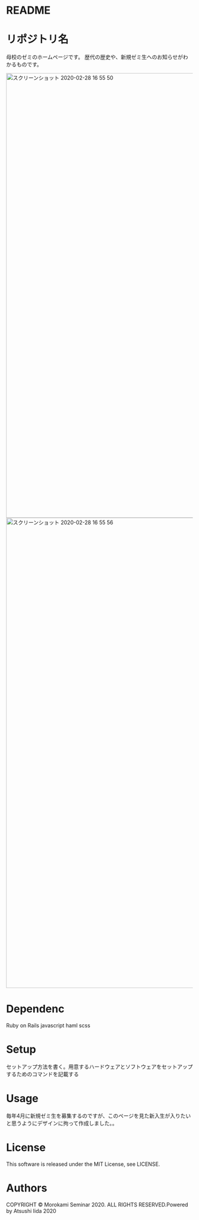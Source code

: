 # README


# リポジトリ名
母校のゼミのホームページです。
歴代の歴史や、新規ゼミ生へのお知らせがわかるものです。


<img width="1196" alt="スクリーンショット 2020-02-28 16 55 50" src="https://user-images.githubusercontent.com/59189641/75521631-7d552300-5a4b-11ea-8e99-8175113e0434.png">
<img width="1265" alt="スクリーンショット 2020-02-28 16 55 56" src="https://user-images.githubusercontent.com/59189641/75521637-7f1ee680-5a4b-11ea-95f5-903c804e899c.png">





# Dependenc
Ruby on Rails
javascript
haml
scss

# Setup
セットアップ方法を書く。用意するハードウェアとソフトウェアをセットアップするためのコマンドを記載する

# Usage
毎年4月に新規ゼミ生を募集するのですが、このページを見た新入生が入りたいと思うようにデザインに拘って作成しました。。


# License
This software is released under the MIT License, see LICENSE.

# Authors
COPYRIGHT © Morokami Seminar 2020. ALL RIGHTS RESERVED.Powered by Atsushi Iida 2020
